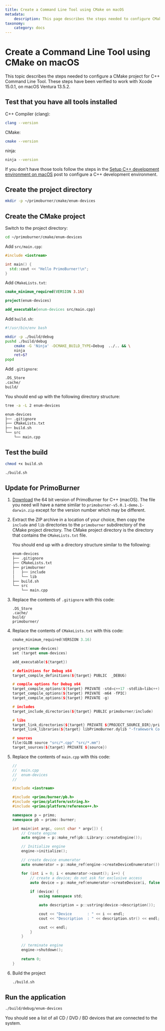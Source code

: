 ```yaml
---
title: Create a Command Line Tool using CMake on macOS
metadata:
    description: This page describes the steps needed to configure CMake project for PrimoBurner Command Line Tool on macOS
taxonomy:
    category: docs
---
```


# Create a Command Line Tool using CMake on macOS

This topic describes the steps needed to configure a CMake project for C++ Command Line Tool. These steps have been verified to work with Xcode 15.0.1, on macOS Ventura 13.5.2.

## Test that you have all tools installed

C++ Compiler (clang):

```sh
clang --version
```

CMake:

```sh
cmake --version
```

ninja:

```sh
ninja --version
```

If you don't have those tools follow the steps in the [Setup C++ development environment on macOS](https://blog.primosoftware.com/setup-cpp-development-environment-macos/) post to configure a C++ development environment. 

## Create the project directory

```bash
mkdir -p ~/primoburner/cmake/enum-devices
```

## Create the CMake project 

Switch to the project directory:

```bash
cd ~/primoburner/cmake/enum-devices
```

Add `src/main.cpp`:

```cpp
#include <iostream>

int main() {
  std::cout << "Hello PrimoBurner!\n";
}
```

Add `CMakeLists.txt`:

```cmake
cmake_minimum_required(VERSION 3.16)

project(enum-devices)

add_executable(enum-devices src/main.cpp)
```

Add `build.sh`:

```bash
#!/usr/bin/env bash

mkdir -p ./build/debug
pushd ./build/debug
    cmake -G 'Ninja' -DCMAKE_BUILD_TYPE=Debug  ../.. && \
    ninja
    ret=$?
popd  
```

Add `.gitignore`:

```bash
.DS_Store
.cache/
build/
```

You should end up with the following directory structure:

```sh
tree -a -L 2 enum-devices

enum-devices
├── .gitignore
├── CMakeLists.txt
├── build.sh
└── src
    └── main.cpp
```

## Test the build

```bash
chmod +x build.sh

./build.sh
```

## Update for PrimoBurner

1. [Download](https://github.com/primoburner/primoburner-core/releases/) the 64 bit version of PrimoBurner for C++ (macOS). The file you need will have a name similar to `primoburner-v5.0.1-demo.1-darwin.zip` except for the version number which may be different. 

2. Extract the ZIP archive in a location of your choice, then copy the `include` and `lib` directories to the `primoburner` subdirectory of the CMake project directory. The CMake project directory is the directory that contains the `CMakeLists.txt` file.

    You should end up with a directory structure similar to the following:

    ```sh
    enum-devices
    ├── .gitignore
    ├── CMakeLists.txt
    ├── primoburner
    │   ├── include
    │   └── lib
    ├── build.sh
    └── src
        └── main.cpp
    ```

3. Replace the contents of `.gitignore` with this code:

    ```
    .DS_Store
    .cache/
    build/
    primoburner/
    ```

3. Replace the contents of `CMakeLists.txt` with this code:

    ```cpp
    cmake_minimum_required(VERSION 3.16)

    project(enum-devices)
    set (target enum-devices)

    add_executable(${target})

    # definitions for Debug x64
    target_compile_definitions(${target} PUBLIC  _DEBUG)

    # compile options for Debug x64
    target_compile_options(${target} PRIVATE -std=c++17 -stdlib=libc++)
    target_compile_options(${target} PRIVATE -m64 -fPIC)
    target_compile_options(${target} PRIVATE -g)

    # includes
    target_include_directories(${target} PUBLIC primoburner/include)

    # libs
    target_link_directories(${target} PRIVATE ${PROJECT_SOURCE_DIR}/primoburner/lib/x64)
    target_link_libraries(${target} libPrimoBurner.dylib "-framework CoreFoundation" "-framework AppKit")

    # sources
    file(GLOB source "src/*.cpp" "src/*.mm")
    target_sources(${target} PRIVATE ${source})
    ```

4. Replace the contents of `main.cpp` with this code:
		
    ```cpp
    //
    //  main.cpp
    //  enum-devices
    //
    
    #include <iostream>
    
    #include <primo/burner/pb.h>
    #include <primo/platform/ustring.h>
    #include <primo/platform/reference++.h>
    
    namespace p = primo;
    namespace pb = primo::burner;
    
    int main(int argc, const char * argv[]) {
        // Create engine
        auto engine = p::make_ref(pb::Library::createEngine());
    
        // Initialize engine
        engine->initialize();
    
        // create device enumerator
        auto enumerator = p::make_ref(engine->createDeviceEnumerator());
    
        for (int i = 0; i < enumerator->count(); i++) {
            // create a device; do not ask for exclusive access
            auto device = p::make_ref(enumerator->createDevice(i, false));
            
            if (device) {
                using namespace std;
    
                auto description = p::ustring(device->description());
    
                cout << "Device       : " << i << endl;
                cout << "Description  : " << description.str() << endl;
    
                cout << endl;
            }
        }
    
        // terminate engine
        engine->shutdown();
        
        return 0;
    }
    ```
    
10. Build the project

    ```bash
    ./build.sh
    ```

## Run the application

```bash
./build/debug/enum-devices
```

You should see a list of all CD / DVD / BD devices that are connected to the system.      
